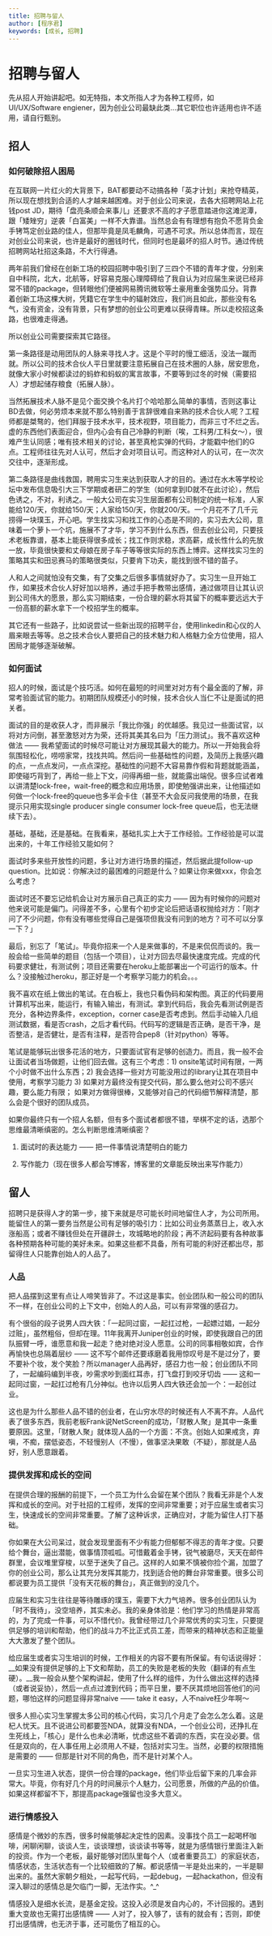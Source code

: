 ```yaml
---
title: 招聘与留人
author: [程序君]
keywords: [成长, 招聘]
---
```


# 招聘与留人

先从招人开始讲起吧。如无特指，本文所指人才为各种工程师，如UI/UX/Software engiener，因为创业公司最缺此类...其它职位也许适用也许不适用，请自行甄别。

## 招人

### 如何破除招人困局

在互联网一片红火的大背景下，BAT都要动不动搞各种「英才计划」来抢夺精英，所以现在想找到合适的人才越来越困难。对于创业公司来说，去各大招聘网站上花钱post JD，期待「盘亮条顺会来事儿」还要求不高的才子愿意踏进你这滩泥潭，跟「矮矬穷」逆袭「白富美」一样不大靠谱。当然总会有有理想有抱负不愿背负金手铐笃定创业路的佳人，但那毕竟是凤毛麟角，可遇不可求。所以总体而言，现在对创业公司来说，也许是最好的圈钱时代，但同时也是最坏的招人时节。通过传统招聘网站社招这条路，不大行得通。

两年前我们曾经在创新工场的校园招聘中吸引到了三四个不错的青年才俊，分别来自中科院，北大，北航等，好容易克服心理障碍给了我自认为对应届生来说已经非常不错的package，但转眼他们便被网易腾讯微软等土豪用重金强势瓜分。背靠着创新工场这棵大树，凭籍它在学生中的辐射效应，我们尚且如此，那些没有名气，没有资金，没有背景，只有梦想的创业公司更难以获得青睐。所以走校招这条路，也很难走得通。

所以创业公司需要探索其它路径。

第一条路径是动用团队的人脉来寻找人才。这是个平时的慢工细活，没法一蹴而就。所以公司的技术合伙人平日里就要注意拓展自己在技术圈的人脉，居安思危，就像大家小时候都读过的蚂蚱和蚂蚁的寓言故事，不要等到过冬的时候（需要招人）才想起储存粮食（拓展人脉）。

当然拓展技术人脉不是见个面交换个名片打个哈哈那么简单的事情，否则这事让BD去做，何必劳烦本来就不那么特别善于言辞很难自来熟的技术合伙人呢？工程师都是桀骜的，他们拜服于技术水平，技术视野，项目能力，而非三寸不烂之舌。虚的东西他们表面迎合，但内心会有自己冷静的判断（唉，工科男/工科女～），很难产生认同感；唯有技术相关的讨论，甚至真枪实弹的代码，才能戳中他们的G点。工程师往往先对人认可，然后才会对项目认可。而这种对人的认可，在一次次交往中，逐渐形成。

第二条路径是曲线救国，聘用实习生来达到获取人才的目的。通过在水木等学校论坛中发布信息吸引大三下学期或者研二的学生（如何拿到ID就不在此讨论），然后色诱之，不对，利诱之。一般大公司在实习生层面都有公司制定的统一标准，人家能给120/天，你就给150/天；人家给150/天，你就200/天。一个月花不了几千元捞得一块璞玉，开心吧。学生找实习和找工作的心态是不同的，实习去大公司，意味着一个萝卜一个坑，施展不了才华，学习不到什么东西，但去创业公司，只要技术老板靠谱，基本上能获得很多成长；找工作则求稳，求高薪，成长性什么的先放一放，毕竟很快要和丈母娘在房子车子等等很实际的东西上博弈。这样找实习生的策略其实和田忌赛马的策略很类似，只要肯下功夫，能找到很不错的苗子。

人和人之间就怕没有交集，有了交集之后很多事情就好办了。实习生一旦开始工作，如果技术合伙人好好加以培养，通过手把手教带出感情，通过做项目让其认识到公司伟大的愿景，那么实习期结束，一份合理的薪水将其留下的概率要远远大于一份高额的薪水拿下一个校招学生的概率。

其它还有一些路子，比如说尝试一些新出现的招聘平台，使用linkedin和心仪的人眉来眼去等等。总之技术合伙人要把自己的技术魅力和人格魅力全方位使用，招人困局才能够逐渐破解。

### 如何面试

招人的时候，面试是个技巧活。如何在最短的时间里对对方有个最全面的了解，非常考验面试官的能力。初期团队规模还小的时候，技术合伙人当仁不让是面试的把关者。

面试的目的是收获人才，而非展示「我比你强」的优越感。我见过一些面试官，以将对方问倒，甚至激怒对方为荣，还将其美其名曰为「压力测试」。我不喜欢这种做法 —— 我希望面试的时候尽可能让对方展现其最大的能力。所以一开始我会将氛围轻松化，唠唠家常，找找共鸣。然后问一些基础性的问题，及简历上我感兴趣的点，一点点发问，一点点深挖。基础性的问题不大容易靠作假和背题就能涵盖，即使碰巧背到了，再给一些上下文，问得再细一些，就能露出端倪。很多应试者难以讲清楚lock-free，wait-free的概念和应用场景，即使勉强讲出来，让他描述如何做一个lock-free的queue也多半会卡住（甚至不大会反问我使用的场景，在我提示只用实现single producer single consumer lock-free queue后，也无法继续下去）。

基础，基础，还是基础。在我看来，基础扎实上大于工作经验。工作经验是可以混出来的，十年工作经验又能如何？

面试时多来些开放性的问题，多让对方进行场景的描述，然后据此提follow-up question。比如说：你解决过的最困难的问题是什么？如果让你来做xxx，你会怎么考虑？

面试时还不要忘记给机会让对方展示自己真正的实力 —— 因为有时候你的问题对他来说可能是偏门。问得差不多，心里有个初步定论后把话语权抛给对方：「刚才问了不少问题，你有没有哪些觉得自己是强项但我没有问到的地方？可不可以分享一下？」

最后，别忘了「笔试」。毕竟你招来一个人是来做事的，不是来侃侃而谈的。我一般会给一些简单的题目（包括一个项目），让对方回去尽最快速度完成。完成的代码要求健壮，有测试例；项目还需要在heroku上能部署出一个可运行的版本。什么？没接触过heroku，那正好是一个考察学习能力的机会。。。

我不喜欢在纸上做出的笔试。在白板上，我也只看伪码和架构图。真正的代码要用计算机写出来，能运行，有输入输出，有测试。拿到代码后，我会先看测试例是否充分，各种边界条件，exception，corner case是否考虑到。然后手动输入几组测试数据，看是否crash，之后才看代码。代码写的逻辑是否正确，是否干净，是否整洁，是否健壮，是否有注释，是否符合pep8（针对python）等等。

笔试是能够玩出很多花活的地方，只要面试官有足够的创造力。而且，我一般不会让面试者当场做题，让他们回去做。这有三个考虑：1) onsite笔试时间有限，一两个小时做不出什么东西；2) 我会选择一些对方可能没用过的library让其在项目中使用，考察学习能力 3) 如果对方最终没有提交代码，那么要么他对公司不感兴趣，要么能力有限； 如果对方做得很棒，又能够对自己的代码细节解释清楚，那么会是个很好的团队成员。

如果你最终只有一个招人名额，但有多个面试者都很不错，举棋不定的话，选那个思维最清晰缜密的。怎么判断思维清晰缜密？

1) 面试时的表达能力 —— 把一件事情说清楚明白的能力

2) 写作能力（现在很多人都会写博客，博客里的文章能反映出来写作能力）

## 留人

招聘只是获得人才的第一步，接下来就是尽可能长时间地留住人才，为公司所用。能留住人的第一要务当然是公司有足够的吸引力：比如公司业务蒸蒸日上，收入水涨船高；或者不赚钱但处在开疆辟土，攻城略地的阶段；再不济起码要有各种故事各种预期各种可能的美好未来。如果这些都不具备，所有可能的利好还都出尽，那留得住人只能靠创始人的人品了。

### 人品

把人品摆到这里有点让人啼笑皆非了。不过这是事实。创业团队和一般公司的团队不一样，在创业公司的上下文中，创始人的人品，可以有非常强的感召力。

有个很俗的段子说男人四大铁：「一起同过窗，一起扛过枪，一起嫖过娼，一起分过赃」，虽然粗俗，但却在理。11年我离开Juniper创业的时候，即使我跟自己的团队振臂一呼，谁愿意和我一起走？绝对绝对没人愿意。公司的同事相敬如宾，合作再愉快也总隔着层纱 —— 这不写个邮件还要琢磨着我用惊叹号是不是过分了，要不要补个妆，发个笑脸？所以manager人品再好，感召力也一般；创业团队不同了，一起编码编到半夜，吵需求吵到面红耳赤，打飞盘打到咬牙切齿 —— 这和一起同过窗，一起扛过枪有几分神似。也许以后男人四大铁还会加一个：一起创过业。

这也是为什么那些人品不错的创业者，在山穷水尽的时候还有人不离不弃。人品代表了很多东西，我前老板Frank说NetScreen的成功，「财散人聚」是其中一条重要原因。这里，「财散人聚」就体现人品的一个方面：不贪。创始人如果戒贪，弃嗔，不痴，摆低姿态，不轻慢别人（不慢），做事坚决果敢（不疑），那就是人品好，别人愿意跟着。

### 提供发挥和成长的空间

在提供合理的报酬的前提下，一个员工为什么会留在某个团队？我看无非是个人发挥和成长的空间。对于社招的工程师，发挥的空间非常重要；对于应届生或者实习生，快速成长的空间非常重要。了解了这种诉求，正确应对，才能为留住人打下基础。

你如果在大公司呆过，就会发现里面有不少有能力但郁郁不得志的青年才俊。只要给个舞台，逼出潜能，做事情顶呱呱。可惜戴着金手铐，锐气被磨尽，天天在邮件群里，会议堆里穿梭，以至于迷失了自己。这样的人如果不慎被你捡个漏，加盟了你的创业公司，那么让其充分发挥其能力，找到适合他的舞台非常重要。很多公司都说要为员工提供「没有天花板的舞台」，真正做到的没几个。

应届生和实习生往往是等待雕琢的璞玉，需要下大力气培养。很多创业团队认为「时不我待」，没空培养，其实未必。我的亲身体验是：他们学习的热情是非常高的，为了完成一件事，可以不惜代价。我曾经带过几个非常优秀的实习生，只要提供足够的培训和帮助，他们的战斗力不比正式员工差，而带来的精神状态和正能量大大激发了整个团队。

给应届生或者实习生培训的时候，工作相关的内容不要有所保留。有句话说得好：__如果没有提供足够的上下文和帮助，员工的失败是老板的失败（翻译的有点生硬）。__我一般会从整个架构讲起，使用了什么样的组件，为什么做出这样的选择（或者说妥协），然后一点点过渡到代码；而平日里，要不厌其烦地回答他们的问题，哪怕这样的问题显得非常naive —— take it easy，人不naive枉少年啊～

很多人担心实习生掌握太多公司的核心代码，实习几个月走了会怎么怎么着。这是杞人忧天。且不说进公司都要签NDA，就算没有NDA，一个创业公司，还挣扎在生死线上，「核心」是什么也未必清晰，忧虑这些不着调的东西，实在没必要。信任是双向的，在人事任用上必须用人不疑，包括对实习生。当然，必要的权限措施是需要的 —— 但那是针对不同的角色，而不是针对某个人。

一旦实习生进入状态，提供一份合理的package，他们毕业后留下来的几率会非常大。毕竟，你有好几个月的时间展示个人魅力，公司愿景，所做的产品的价值。如果这样都留不下，那提高package强留也没多大意义。

### 进行情感投入

感情是个微妙的东西，很多时候能够起决定性的因素。没事找个员工一起喝杯咖啡，闲聊闲聊，谈谈人生，谈谈理想，谈谈读书等等，就是为感情银行里面注入新的投资。作为一个老板，最好能够对团队里每个人（或者重要员工）的家庭状态，情感状态，生活状态有一个比较细致的了解。都说感情一半是处出来的，一半是聊出来的。虽然大家朝夕相处，一起写代码，一起debug，一起hackathon，但没有深入聊过的感情总是欠临门一脚，无法作实。^_^

情感投入是细水长流，是基金定投。这投入必须是发自内心的，不计回报的。遇到重大变故也无需打出感情牌 —— 人对了，投入够了，该有的就会有；否则，即使打出感情牌，也无济于事，还可能伤了相互的心。
